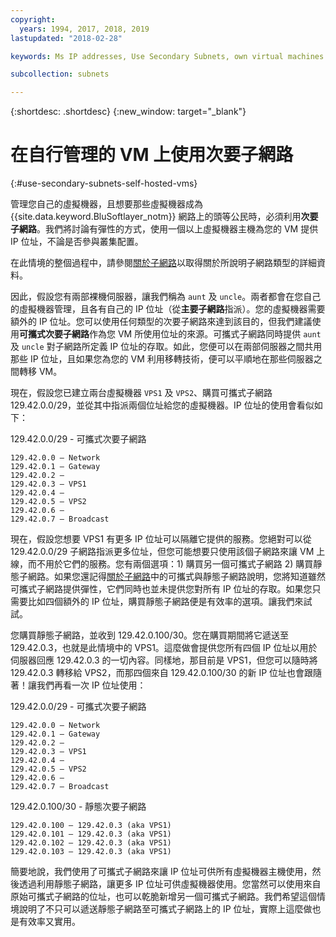 ```yaml
---
copyright:
  years: 1994, 2017, 2018, 2019
lastupdated: "2018-02-28"

keywords: Ms IP addresses, Use Secondary Subnets, own virtual machines

subcollection: subnets

---
```

{:shortdesc: .shortdesc}
{:new_window: target="_blank"}

# 在自行管理的 VM 上使用次要子網路
{:#use-secondary-subnets-self-hosted-vms}

管理您自己的虛擬機器，且想要那些虛擬機器成為 {{site.data.keyword.BluSoftlayer_notm}} 網路上的頭等公民時，必須利用**次要子網路**。我們將討論有彈性的方式，使用一個以上虛擬機器主機為您的
VM 提供 IP 位址，不論是否參與叢集配置。

在此情境的整個過程中，請參閱[關於子網路](/docs/infrastructure/subnets?topic=subnets-about-subnets-and-ips)以取得關於所說明子網路類型的詳細資料。

因此，假設您有兩部裸機伺服器，讓我們稱為 `aunt` 及 `uncle`。兩者都會在您自己的虛擬機器管理，且各有自己的 IP 位址（從**主要子網路**指派）。您的虛擬機器需要額外的 IP 位址。您可以使用任何類型的次要子網路來達到該目的，但我們建議使用**可攜式次要子網路**作為您 VM 所使用位址的來源。可攜式子網路同時提供 `aunt` 及 `uncle` 對子網路所定義 IP 位址的存取。如此，您便可以在兩部伺服器之間共用那些 IP 位址，且如果您為您的
VM 利用移轉技術，便可以平順地在那些伺服器之間轉移 VM。

現在，假設您已建立兩台虛擬機器 `VPS1` 及 `VPS2`、購買可攜式子網路 129.42.0.0/29，並從其中指派兩個位址給您的虛擬機器。IP 位址的使用會看似如下：

129.42.0.0/29 - 可攜式次要子網路
```
129.42.0.0 – Network
129.42.0.1 – Gateway
129.42.0.2 –
129.42.0.3 – VPS1
129.42.0.4 –
129.42.0.5 – VPS2
129.42.0.6 –
129.42.0.7 – Broadcast
```

現在，假設您想要 VPS1 有更多 IP 位址可以隔離它提供的服務。您絕對可以從 129.42.0.0/29 子網路指派更多位址，但您可能想要只使用該個子網路來讓 VM 上線，而不用於它們的服務。您有兩個選項：1) 購買另一個可攜式子網路 2) 購買靜態子網路。如果您還記得[關於子網路](/docs/infrastructure/subnets?topic=subnets-about-subnets-and-ips)中的可攜式與靜態子網路說明，您將知道雖然可攜式子網路提供彈性，它們同時也並未提供您對所有
IP 位址的存取。如果您只需要比如四個額外的 IP 位址，購買靜態子網路便是有效率的選項。讓我們來試試。

您購買靜態子網路，並收到 129.42.0.100/30。您在購買期間將它遞送至 129.42.0.3，也就是此情境中的 VPS1。這麼做會提供您所有四個 IP 位址以用於伺服器回應 129.42.0.3 的一切內容。同樣地，那目前是 VPS1，但您可以隨時將 129.42.0.3 轉移給 VPS2，而那四個來自 129.42.0.100/30 的新 IP 位址也會跟隨著！讓我們再看一次 IP 位址使用：

129.42.0.0/29 - 可攜式次要子網路
```
129.42.0.0 – Network
129.42.0.1 – Gateway
129.42.0.2 –
129.42.0.3 – VPS1
129.42.0.4 –
129.42.0.5 – VPS2
129.42.0.6 –
129.42.0.7 – Broadcast
```

129.42.0.100/30 - 靜態次要子網路
```
129.42.0.100 – 129.42.0.3 (aka VPS1)
129.42.0.101 – 129.42.0.3 (aka VPS1)
129.42.0.102 – 129.42.0.3 (aka VPS1)
129.42.0.103 – 129.42.0.3 (aka VPS1)
```

簡要地說，我們使用了可攜式子網路來讓 IP 位址可供所有虛擬機器主機使用，然後透過利用靜態子網路，讓更多 IP 位址可供虛擬機器使用。您當然可以使用來自原始可攜式子網路的位址，也可以乾脆新增另一個可攜式子網路。我們希望這個情境說明了不只可以遞送靜態子網路至可攜式子網路上的 IP 位址，實際上這麼做也是有效率又實用。
